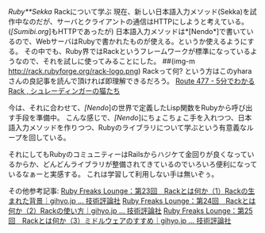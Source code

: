 *Ruby**Sekka* Rackについて学ぶ
現在、新しい日本語入力メソッド(Sekka)を試作中なのだが、サーバとクライアントの通信はHTTPにしようと考えている。(*[Sumibi.org*]もHTTPであったが)
 日本語入力メソッドは*[Nendo*]で書いているので、WebサーバはRubyで書かれたものが使える。というか使えるようにする。
その中でも、Ruby界ではRackというフレームワークが標準になっているようなので、それを試しに使ってみることにした。
 ##(img-m http://rack.rubyforge.org/rack-logo.png)
Rackって何? という方はこのyharaさんの良記事を読んで頂ければ即理解できるだろう。
 [Route 477 - 5分でわかるRack , シュレーディンガーの猫たち](http://route477.net/d/?date=20080716)

今は、それに合わせて、*[Nendo*]の世界で定義したLisp関数をRubyから呼び出す手段を準備中。
こんな感じで、*[Nendo*]にちょこちょこ手を入れつつ、日本語入力メソッドを作りつつ、Rubyのライブラリについて学ぶという有意義なループを回している。

それにしてもRubyのコミュニティーはRailsからハジケて金回りが良くなっているからか、どんどんライブラリが整備されてきているのでいろいろ便利になっているなぁーと実感する。
これは学習して利用しない手は無いぞぅ。

その他参考記事:
 [Ruby Freaks Lounge：第23回　Rackとは何か（1）Rackの生まれた背景｜gihyo.jp … 技術評論社](http://gihyo.jp/dev/serial/01/ruby/0023)
 [Ruby Freaks Lounge：第24回　Rackとは何か（2）Rackの使い方｜gihyo.jp … 技術評論社](http://gihyo.jp/dev/serial/01/ruby/0024)
 [Ruby Freaks Lounge：第25回　Rackとは何か（3）ミドルウェアのすすめ｜gihyo.jp … 技術評論社](http://gihyo.jp/dev/serial/01/ruby/0025)
